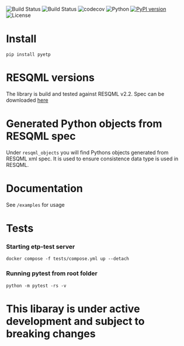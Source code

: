 ![Build Status](https://github.com/equinor/pyetp/actions/workflows/ci.yml/badge.svg?branch=main)
![Build Status](https://github.com/equinor/pyetp/actions/workflows/snyk.yml/badge.svg?branch=main)
![codecov](https://codecov.io/gh/equinor/pyetp/graph/badge.svg?token=S2XDDKKI8U)
![Python](https://img.shields.io/pypi/pyversions/pyetp)
[![PyPI version](https://badge.fury.io/py/pyetp.svg)](https://badge.fury.io/py/pyetp)
![License](https://img.shields.io/github/license/equinor/pyetp)
# Install
 `pip install pyetp`

# RESQML versions
The library is build and tested against RESQML v2.2. Spec can be downloaded [here](https://publications.opengroup.org/standards/energistics-standards/v231)

# Generated Python objects from RESQML spec
Under `resqml_objects` you will find Pythons objects generated from RESQML xml spec. It is used to ensure consistence data type is used in RESQML.

# Documentation
See `/examples` for usage

# Tests
### Starting etp-test server
`docker compose -f tests/compose.yml up --detach`
### Running pytest from root folder
`python -m pytest -rs -v`

# This libaray is under active development and subject to breaking changes
